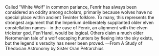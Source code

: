 Called "White Wolf" in common parlance, Fenrir has always been considered an oddity among scholars, primarily because wolves have no special place within ancient Tevinter folklore. To many, this represents the strongest argument that the Imperium deliberately supplanted older elven constellation names—in the case of Fenrir, an alignment with the elven trickster god, Fen'Harel, would be logical. Others claim a much older Neromenian tale of a wolf escaping hunters by fleeing into the sky exists, but the legend's veracity has never been proved.
—From A Study of Thedosian Astronomy by Sister Oran Petrarchius
